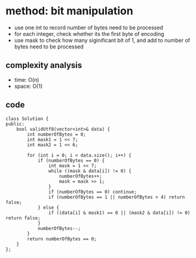 # method: bit manipulation
- use one int to record number of bytes need to be processed
- for each integer, check whether its the first byte of encoding
- use mask to check how many siginificant bit of 1, and add to number of bytes need to be processed

## complexity analysis
- time: O(n)
- space: O(1)

## code
```
class Solution {
public:
    bool validUtf8(vector<int>& data) {
        int numberOfBytes = 0;
        int mask1 = 1 << 7;
        int mask2 = 1 << 6;
        
        for (int i = 0; i < data.size(); i++) {
            if (numberOfBytes == 0) {
                int mask = 1 << 7;
                while ((mask & data[i]) != 0) {
                    numberOfBytes++;
                    mask = mask >> 1;
                }
                if (numberOfBytes == 0) continue;
                if (numberOfBytes == 1 || numberOfBytes > 4) return false;
            } else {
                if ((data[i] & mask1) == 0 || (mask2 & data[i]) != 0) return false;
            }
            numberOfBytes--;
        }
        return numberOfBytes == 0;
    }
};
```

